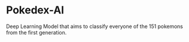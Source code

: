 # Pokedex-AI
Deep Learning Model that aims to classify everyone of the 151 pokemons from the first generation.

